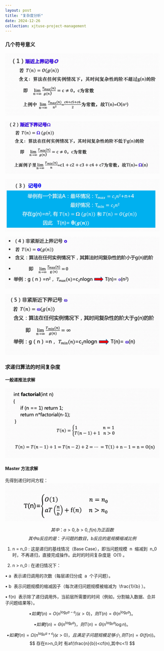 ```yaml
---
layout: post
title: "复杂度分析"
date: 2024-12-26
collection: xjtuse-project-management
---
```



### 几个符号意义

![](/assets/xjtuse-algorithm/52a914bc4ff510f87aa95c7752f071a4.webp)

![](/assets/xjtuse-algorithm/eb23d1fdf86b29b1e9159502e2e708c1.webp)

![](/assets/xjtuse-algorithm/bef7028ed2fc5cd20b14dbe805c8392d.webp)

![](/assets/xjtuse-algorithm/5bb21cbda1bcc2f04b99fb00762e8ffc.webp)

![](/assets/xjtuse-algorithm/fd963b7c0003a1a8fb8f86ab90dcee34.webp)


### 求递归算法的时间复杂度

#### 一般递推法求解

![](/assets/xjtuse-algorithm/40f08862f7ea1944e73a64ca495f817f.webp)

#### Master 方法求解

先得到递归时间方程：
![](/assets/xjtuse-algorithm/330aa39e688c15d1348b8f15ff8a3483.webp)

$$
其中：a>0,b>0,f(n)为正函数
$$
$$
其中a反应的是：子问题的数目，b反应的是规模缩减比例
$$
1. n = n_0 : 这是递归的基线情况（Base Case），即当问题规模  n  缩减到  n_0  时，不再递归，直接完成操作。此时的时间复杂度是  O(1) 。

2. n > n_0 : 在递归情况下：

• a  表示递归调用的次数（每层递归分成  a  个子问题）。

• b  表示问题规模的缩减因子（每次递归问题规模被缩减为  \frac{1}{b} ）。

• f(n)  表示除了递归调用外，当前层所需要的时间（例如，分割输入数据、合并子问题结果等）。

$$
• 如果  f(n) = O(n^{\log_b a-\epsilon})  ( \epsilon > 0 )，则  T(n) =\Theta(n^{\log_b a}) 。
$$

$$
• 如果  f(n) = \Theta(n^{\log_b a}) ，则  T(n) = \Theta(n^{\log_b a} \log n) 。
$$

$$
• 如果  f(n) = \Omega(n^{\log_b a+\epsilon})  ( \epsilon > 0 )，且满足子问题规模足够小,则  T(n) = \Theta(f(n)) 。
$$
$$
存在n>n_0,时 有af(\frac{n}{b})<cf(n),其中c<1)
$$



